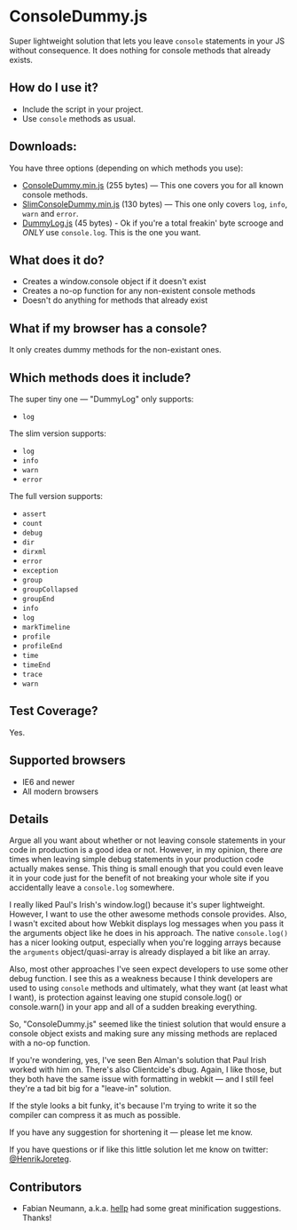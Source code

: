 # ConsoleDummy.js
Super lightweight solution that lets you leave `console` statements in your JS without consequence. It does nothing for console methods that already exists.

## How do I use it?
- Include the script in your project. 
- Use `console` methods as usual.

## Downloads:
You have three options (depending on which methods you use):

- [ConsoleDummy.min.js](https://github.com/andyet/ConsoleDummy.js/raw/master/ConsoleDummy.min.js) (255 bytes) — This one covers you for all known console methods.
- [SlimConsoleDummy.min.js](https://github.com/andyet/ConsoleDummy.js/raw/master/SlimConsoleDummy.min.js) (130 bytes) — This one only covers `log`, `info`, `warn` and `error`.
- [DummyLog.js](https://github.com/andyet/ConsoleDummy.js/raw/master/DummyLog.js) (45 bytes) - Ok if you're a total freakin' byte scrooge and *ONLY* use `console.log`. This is the one you want.

## What does it do?
- Creates a window.console object if it doesn't exist
- Creates a no-op function for any non-existent console methods
- Doesn't do anything for methods that already exist

## What if my browser has a console?
It only creates dummy methods for the non-existant ones.

## Which methods does it include?
The super tiny one — "DummyLog" only supports:
- `log`

The slim version supports: 

- `log`
- `info`
- `warn`
- `error`

The full version supports:

- `assert`
- `count`
- `debug`
- `dir`
- `dirxml`
- `error`
- `exception`
- `group`
- `groupCollapsed`
- `groupEnd`
- `info`
- `log`
- `markTimeline`
- `profile`
- `profileEnd`
- `time`
- `timeEnd`
- `trace`
- `warn`

## Test Coverage?
Yes.

## Supported browsers
- IE6 and newer
- All modern browsers

## Details
Argue all you want about whether or not leaving console statements in your code in production is a good idea or not. However, in my opinion, there *are* times when leaving simple debug statements in your production code actually makes sense. This thing is small enough that you could even leave it in your code just for the benefit of not breaking your whole site if you accidentally leave a `console.log` somewhere.

I really liked Paul's Irish's window.log() because it's super lightweight. However, I want to use the other awesome methods console provides. Also, I wasn't excited about how Webkit displays log messages when you pass it the arguments object like he does in his approach. The native `console.log()` has a nicer looking output, especially when you're logging arrays because the `arguments` object/quasi-array is already displayed a bit like an array.

Also, most other approaches I've seen expect developers to use some other debug function. I see this as a weakness because I think developers are used to using `console` methods and ultimately, what they want (at least what I want), is protection against leaving one stupid console.log() or console.warn() in your app and all of a sudden breaking everything.

So, "ConsoleDummy.js" seemed like the tiniest solution that would ensure a console object exists and making sure any missing methods are replaced with a no-op function.

If you're wondering, yes, I've seen Ben Alman's solution that Paul Irish worked with him on. There's also Clientcide's dbug. Again, I like those, but they both have the same issue with formatting in webkit — and I still feel they're a tad bit big for a "leave-in" solution.

If the style looks a bit funky, it's because I'm trying to write it so the compiler can compress it as much as possible.

If you have any suggestion for shortening it — please let me know. 

If you have questions or if like this little solution let me know on twitter: [@HenrikJoreteg](http://twitter.com/HenrikJoreteg).

## Contributors
- Fabian Neumann, a.k.a. [hellp](https://github.com/hellp) had some great minification suggestions. Thanks!

